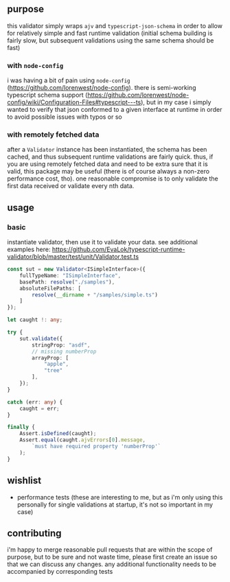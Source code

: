 ## purpose 
this validator simply wraps `ajv` and `typescript-json-schema` in order to allow for relatively simple and fast runtime validation (initial schema building is fairly slow, but subsequent validations using the same schema should be fast)

### with `node-config`
i was having a bit of pain using `node-config` (https://github.com/lorenwest/node-config). there is semi-working typescript schema support (https://github.com/lorenwest/node-config/wiki/Configuration-Files#typescript---ts), but in my case i simply wanted to verify that json conformed to a given interface at runtime in order to avoid possible issues with typos or so 

### with remotely fetched data
after a `Validator` instance has been instantiated, the schema has been cached, and thus subsequent runtime validations are fairly quick. thus, if you are using remotely fetched data and need to be extra sure that it is valid, this package may be useful (there is of course always a non-zero performance cost, tho). one reasonable compromise is to only validate the first data received or validate every nth data.

## usage

### basic
instantiate validator, then use it to validate your data. see additional examples here: https://github.com/EvaLok/typescript-runtime-validator/blob/master/test/unit/Validator.test.ts

```typescript
const sut = new Validator<ISimpleInterface>({
    fullTypeName: "ISimpleInterface",
    basePath: resolve("./samples"),
    absoluteFilePaths: [
        resolve(__dirname + "/samples/simple.ts")
    ]
});

let caught !: any;

try {
    sut.validate({
        stringProp: "asdf",
        // missing numberProp
        arrayProp: [
            "apple",
            "tree"
        ],
    });
}

catch (err: any) {
    caught = err;
}

finally {
    Assert.isDefined(caught);
    Assert.equal(caught.ajvErrors[0].message,
        `must have required property 'numberProp'`
    );
}

```

## wishlist
- performance tests (these are interesting to me, but as i'm only using this personally for single validations at startup, it's not so important in my case)

## contributing
i'm happy to merge reasonable pull requests that are within the scope of purpose, but to be sure and not waste time, please first create an issue so that we can discuss any changes. any additional functionality needs to be accompanied by corresponding tests
